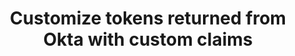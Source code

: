 ---
title: Customize tokens returned from Okta with custom claims
excerpt: Define custom claims and Groups claims for tokens returned from Okta.
layout: Guides
sections:
 - overview
 - request-token-claim
 - add-custom-claim
 - create-app-profile-attribute
 - next-steps
---